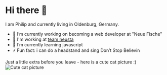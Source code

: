 # Hi there 👋

I am Philip and currently living in Oldenburg, Germany.

- 🔭 I’m currently working on becoming a web developer at "Neue Fische"
- 👷 I'm working at <a href="https://www.team-neusta.de/">team neusta</a>
- 🌱 I’m currently learning javascript
- ⚡ Fun fact: i can do a headstand and sing Don’t Stop Believin


Just a little extra before you leave - here is a cute cat picture :)
![Cute cat picture](https://images.unsplash.com/photo-1541781774459-bb2af2f05b55?ixlib=rb-1.2.1&ixid=MnwxMjA3fDB8MHxwaG90by1wYWdlfHx8fGVufDB8fHx8&auto=format&fit=crop&w=860&q=80)
